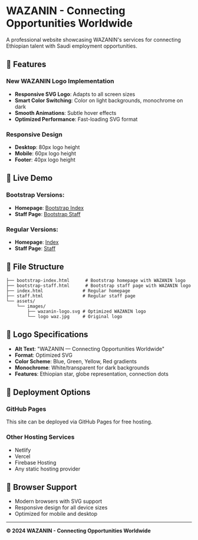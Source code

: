 # WAZANIN - Connecting Opportunities Worldwide

A professional website showcasing WAZANIN's services for connecting Ethiopian talent with Saudi employment opportunities.

## 🌟 Features

### New WAZANIN Logo Implementation
- **Responsive SVG Logo**: Adapts to all screen sizes
- **Smart Color Switching**: Color on light backgrounds, monochrome on dark
- **Smooth Animations**: Subtle hover effects
- **Optimized Performance**: Fast-loading SVG format

### Responsive Design
- **Desktop**: 80px logo height
- **Mobile**: 60px logo height  
- **Footer**: 40px logo height

## 🚀 Live Demo

### Bootstrap Versions:
- **Homepage**: [Bootstrap Index](./bootstrap-index.html)
- **Staff Page**: [Bootstrap Staff](./bootstrap-staff.html)

### Regular Versions:
- **Homepage**: [Index](./index.html)
- **Staff Page**: [Staff](./staff.html)

## 📁 File Structure

```
├── bootstrap-index.html      # Bootstrap homepage with WAZANIN logo
├── bootstrap-staff.html      # Bootstrap staff page with WAZANIN logo
├── index.html               # Regular homepage
├── staff.html               # Regular staff page
└── assets/
    └── images/
        ├── wazanin-logo.svg # Optimized WAZANIN logo
        └── logo waz.jpg     # Original logo
```

## 🎨 Logo Specifications

- **Alt Text**: "WAZANIN — Connecting Opportunities Worldwide"
- **Format**: Optimized SVG
- **Color Scheme**: Blue, Green, Yellow, Red gradients
- **Monochrome**: White/transparent for dark backgrounds
- **Features**: Ethiopian star, globe representation, connection dots

## 🔧 Deployment Options

### GitHub Pages
This site can be deployed via GitHub Pages for free hosting.

### Other Hosting Services
- Netlify
- Vercel  
- Firebase Hosting
- Any static hosting provider

## 📱 Browser Support

- Modern browsers with SVG support
- Responsive design for all device sizes
- Optimized for mobile and desktop

---

**© 2024 WAZANIN - Connecting Opportunities Worldwide**